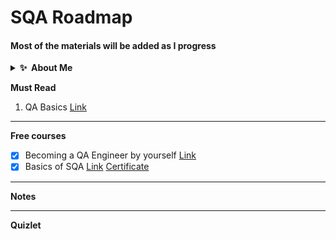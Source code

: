 # SQA Roadmap
#### Most of the materials will be added as I progress

<details>
  <summary><b>✨&nbsp;&nbsp;About&nbsp;Me</b></summary>
  <br/>
  **Articles**
  1. Journey to SQA [Link](https://www.linkedin.com/pulse/ongoing-journey-software-quality-assurancesqa-sarowar-alam-saidi/)
  2. Road-map for SQA [Link](https://www.linkedin.com/pulse/road-map-become-sqa-base-sarowar-alam-saidi/)
  3. SQA Fundamental [Part-I](https://www.linkedin.com/pulse/sqa-fundamental-part-i-sarowar-alam-saidi/)
  
  </details>

**Must Read**
1. QA Basics [Link](https://codemify.com/qabasics)
---

**Free courses**
- [X] Becoming a QA Engineer by yourself [Link](https://www.youtube.com/watch?v=4kkvkOAFPI0)
- [X] Basics of SQA [Link](https://www.mygreatlearning.com/academy/courses/5444842/43771#?utm_source=share_with_friends) [Certificate](https://olympus1.mygreatlearning.com/course_certificate/IQMVYWVU)
---
**Notes**

---
**Quizlet**
